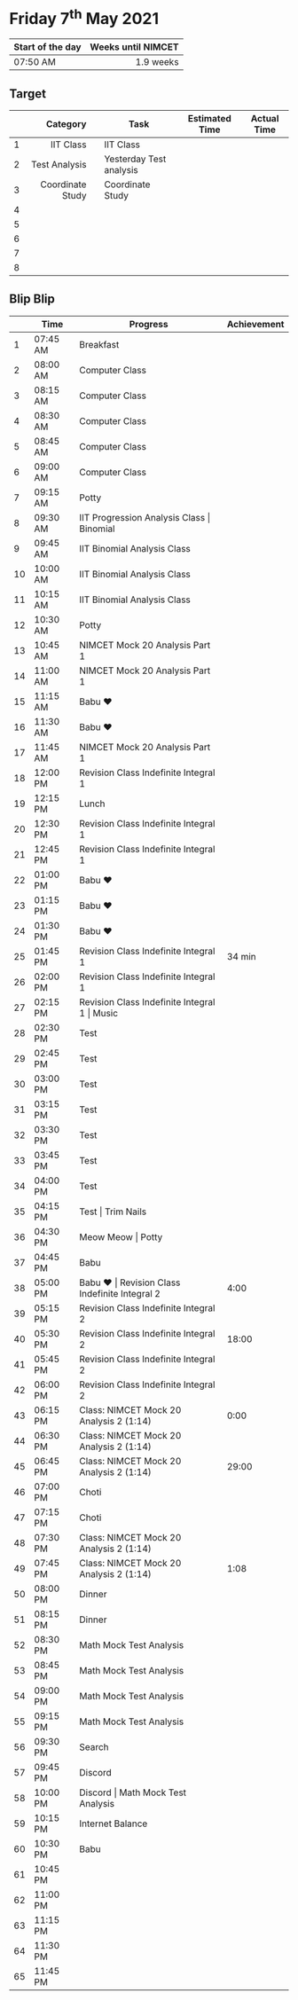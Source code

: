 # Friday 7<sup>th</sup> May 2021

| Start of the day | Weeks until NIMCET |
| ---------------- | -----------------: |
| 07:50 AM | 1.9 weeks |

## Target
|  |Category|      |Task| Estimated Time | Actual Time |
| - | -: | - | - | - | - |
| 1 |     IIT Class     |                  |     IIT Class     |                            |                         |
| 2 |     Test Analysis     |                  |     Yesterday Test analysis     |                                    |                       |
| 3 |     Coordinate Study     |         |     Coordinate Study     |         |         |
| 4 |          |         |          |         |         |
| 5 |          |         |          |         |         |
| 6 |          |         |          |         |         |
| 7 |          |         |          |         |         |
| 8 |          |         |          |         |         |


## Blip Blip

| |Time|Progress| Achievement   |
| - | - | - | - |
| 1 | 07:45 AM | Breakfast | |
| 2 | 08:00 AM | Computer Class | |
| 3 | 08:15 AM | Computer Class | |
| 4 | 08:30 AM | Computer Class | |
| 5 | 08:45 AM | Computer Class | |
| 6 | 09:00 AM | Computer Class | |
| 7 | 09:15 AM | Potty | |
| 8 | 09:30 AM | IIT Progression Analysis Class \| Binomial | |
| 9 | 09:45 AM | IIT Binomial Analysis Class                   | |
| 10 | 10:00 AM | IIT Binomial Analysis Class | |
| 11 | 10:15 AM | IIT Binomial Analysis Class | |
| 12 | 10:30 AM | Potty | |
| 13 | 10:45 AM | NIMCET Mock 20 Analysis Part 1 | |
| 14 | 11:00 AM | NIMCET Mock 20 Analysis Part 1 | |
| 15 | 11:15 AM | Babu ♥ | |
| 16 | 11:30 AM | Babu ♥ | |
| 17 | 11:45 AM | NIMCET Mock 20 Analysis Part 1 | |
| 18 | 12:00 PM | Revision Class Indefinite Integral 1          | |
| 19 | 12:15 PM | Lunch                                         | |
| 20 | 12:30 PM | Revision Class Indefinite Integral 1          | |
| 21 | 12:45 PM | Revision Class Indefinite Integral 1 | |
| 22 | 01:00 PM | Babu ❤                                        | |
| 23 | 01:15 PM | Babu ❤ | |
| 24 | 01:30 PM | Babu ❤ | |
| 25 | 01:45 PM | Revision Class Indefinite Integral 1 | 34 min |
| 26 | 02:00 PM | Revision Class Indefinite Integral 1 | |
| 27 | 02:15 PM | Revision Class Indefinite Integral 1 \| Music |  |
| 28 | 02:30 PM | Test | |
| 29 | 02:45 PM | Test | |
| 30 | 03:00 PM | Test | |
| 31 | 03:15 PM | Test | |
| 32 | 03:30 PM | Test | |
| 33 | 03:45 PM | Test | |
| 34 | 04:00 PM | Test | |
| 35 | 04:15 PM | Test \| Trim Nails | |
| 36 | 04:30 PM | Meow Meow \| Potty | |
| 37 | 04:45 PM | Babu | |
| 38 | 05:00 PM | Babu ❤ \| Revision Class Indefinite Integral 2 | 4:00 |
| 39 | 05:15 PM | Revision Class Indefinite Integral 2 | |
| 40 | 05:30 PM | Revision Class Indefinite Integral 2 | 18:00 |
| 41 | 05:45 PM | Revision Class Indefinite Integral 2 | |
| 42 | 06:00 PM | Revision Class Indefinite Integral 2 | |
| 43 | 06:15 PM | Class: NIMCET Mock 20 Analysis 2 (1:14) | 0:00 |
| 44 | 06:30 PM | Class: NIMCET Mock 20 Analysis 2 (1:14) | |
| 45 | 06:45 PM | Class: NIMCET Mock 20 Analysis 2 (1:14) | 29:00 |
| 46 | 07:00 PM | Choti | |
| 47 | 07:15 PM | Choti | |
| 48 | 07:30 PM | Class: NIMCET Mock 20 Analysis 2 (1:14) | |
| 49 | 07:45 PM | Class: NIMCET Mock 20 Analysis 2 (1:14) | 1:08 |
| 50 | 08:00 PM | Dinner | |
| 51 | 08:15 PM | Dinner | |
| 52 | 08:30 PM | Math Mock Test Analysis | |
| 53 | 08:45 PM | Math Mock Test Analysis | |
| 54 | 09:00 PM | Math Mock Test Analysis | |
| 55 | 09:15 PM | Math Mock Test Analysis | |
| 56 | 09:30 PM | Search |             |
| 57 | 09:45 PM | Discord | |
| 58 | 10:00 PM | Discord \| Math Mock Test Analysis | |
| 59 | 10:15 PM | Internet Balance | |
| 60 | 10:30 PM | Babu | |
| 61 | 10:45 PM | | |
| 62 | 11:00 PM | | |
| 63 | 11:15 PM | | |
| 64 | 11:30 PM | | |
| 65 | 11:45 PM | | |

